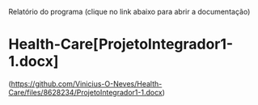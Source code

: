 Relatório do programa (clique no link abaixo para abrir a documentação)
# Health-Care[ProjetoIntegrador1-1.docx]
(https://github.com/Vinicius-O-Neves/Health-Care/files/8628234/ProjetoIntegrador1-1.docx)
